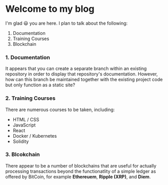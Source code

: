 # Welcome to my blog

I'm glad :smiley: you are here. I plan to talk about the following:

1) Documentation
2) Training Courses
3) Blockchain


### 1. Documentation
It appears that you can create a separate branch within an existing repository in order to display that repository's documentation.
However, how can this branch be maintained together with the existing project code but only function as a static site?

### 2. Training Courses
There are numerous courses to be taken, including:
* HTML / CSS
* JavaScript
* React
* Docker / Kubernetes
* Solidity

### 3. Blcokchain
There appear to be a number of blockchains that are useful for actually processing transactions beyond the functionatlity of a
simple ledger as offered by BitCoin, for example **Ethereuem**, **Ripple (XRP)**, and **Diem**.
